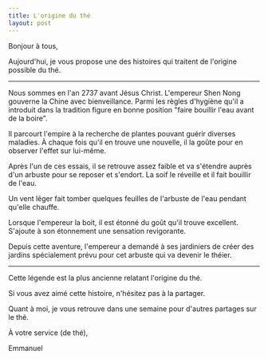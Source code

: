 ```yaml
---
title: L'origine du thé
layout: post
---
```


Bonjour à tous,

Aujourd'hui, je vous propose une des histoires qui traitent de l'origine
possible du thé.

***

Nous sommes en l'an 2737 avant Jésus Christ. L'empereur Shen Nong gouverne la Chine avec
bienveillance. Parmi les règles d'hygiène qu'il a introduit dans la
tradition figure en bonne position "faire bouillir l'eau avant de la
boire".

Il parcourt l'empire à la recherche de plantes pouvant guérir
diverses maladies. À chaque fois qu'il en trouve une nouvelle, il la goûte
pour en observer l'effet sur lui-même.

Après l'un de ces essais, il se retrouve assez faible et va s'étendre
auprès d'un arbuste pour se reposer et s'endort. La soif le réveille et il
fait bouillir de l'eau.

Un vent léger fait tomber quelques feuilles de l'arbuste de l'eau pendant
qu'elle chauffe.

Lorsque l'empereur la boit, il est étonné du goût qu'il trouve excellent.
S'ajoute à son étonnement une sensation revigorante.

Depuis cette aventure, l'empereur a demandé à ses jardiniers de créer des
jardins spécialement prévu pour cet arbuste qui va devenir le théier.

***

Cette légende est la plus ancienne relatant l'origine du thé.

Si vous avez aimé cette histoire, n'hésitez pas à la partager.

Quant à moi, je vous retrouve dans une semaine pour d'autres partages sur
le thé.

À votre service (de thé),

Emmanuel


